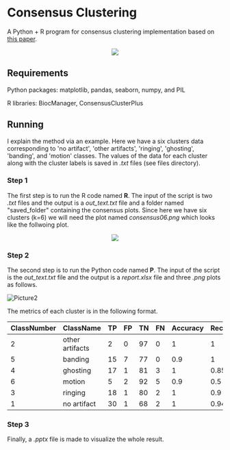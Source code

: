 # Consensus Clustering
A Python + R program for consensus clustering implementation based on  [this paper](https://link.springer.com/article/10.1023/A:1023949509487). 


<p align="center">
  <img src="https://user-images.githubusercontent.com/50635618/170381479-1485dd6a-7a9a-49bc-a514-bdbb42c15729.png"/>
</p>



## Requirements 
Python packages: matplotlib, pandas, seaborn, numpy, and PIL

R libraries: BiocManager, ConsensusClusterPlus


## Running
I explain the method via an example. Here we have a six clusters data corresponding to 'no artifact', 'other artifacts', 'ringing', 'ghosting', 'banding', and 'motion' classes. The values of the data for each cluster along with the cluster labels is saved in _.txt_ files (see files directory).

### Step 1
The first step is to run the R code named **R**. The input of the script is two _.txt_ files and the output is a _out_text.txt_ file and a folder named "saved_folder" containing the consensus plots. Since here we have six clusters (k=6) we will need the plot named _consensus06.png_ which looks like the follwoing plot. 


<p align="center">
  <img src="https://user-images.githubusercontent.com/50635618/170381567-b285503e-dce4-4cef-a0bf-10c7cca6ac56.png"/>
</p>

### Step 2
The second step is to run the Python code named **P**. The input of the script is the _out_text.txt_ file and the output is a _report.xlsx_ file and three _.png_ plots as follows.   

![Picture2](https://user-images.githubusercontent.com/50635618/170345853-6f7b8f91-8383-434a-9d55-4333c52e9e98.png)

The metrics of each cluster is in the following format.

| ClassNumber    | ClassName     | TP         | FP | TN | FN | Accuracy | Recall  | Precision | 
| ------------- | ------------- | --------    |------------- | ------------- | --------    |------------- | ------------- | --------    |
| 2     | other artifacts        | 2  | 0 | 97 | 0 | 1 | 1 | 1| 
| 5     | banding        | 15  | 7 | 77 | 0 | 0.9 | 1 | 0.68| 
| 4     | ghosting       | 17  | 1 | 81 | 3 | 1 | 0.85 | 0.94| 
| 6     | motion       | 5 | 2 | 92 | 5 | 0.9 | 0.5 | 0.71| 
| 3     | ringing       | 18  | 1 | 80 | 2 | 1 | 0.9 | 0.95| 
| 1     | no artifact        | 30  | 1 | 68 | 2 | 1 | 0.94 | 0.97| 

### Step 3
Finally, a _.pptx_ file is made to visualize the whole result. 

